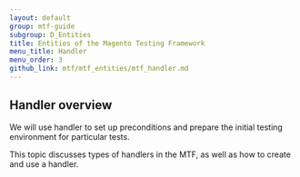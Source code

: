 ```yaml
---
layout: default
group: mtf-guide
subgroup: D_Entities
title: Entities of the Magento Testing Framework
menu_title: Handler
menu_order: 3
github_link: mtf/mtf_entities/mtf_handler.md
---
```


<h2 id="mtf_handler_overview">Handler overview</h2>

We will use handler to set up preconditions and prepare the initial testing environment for particular tests.

This topic discusses types of handlers in the MTF, as well as how to create and use a handler.